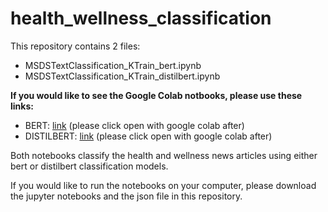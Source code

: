 # health_wellness_classification

This repository contains 2 files:
- MSDSTextClassification_KTrain_bert.ipynb
- MSDSTextClassification_KTrain_distilbert.ipynb

**If you would like to see the Google Colab notbooks, please use these links:**
- BERT: [link](https://drive.google.com/file/d/1mnzxZQqxiCAY6EWVAdjYyRdffBraG7rM/view?usp=sharing) (please click open with google colab after)
- DISTILBERT: [link](https://drive.google.com/file/d/1f6o8o6afKyv3Ac36gRj_2eXPLrwl5KRy/view?usp=sharing) (please click open with google colab after)

Both notebooks classify the health and wellness news articles using either bert or distilbert classification models.

If you would like to run the notebooks on your computer, please download the jupyter notebooks and the json file in this repository.
